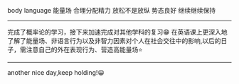 body language 能量场 合理分配精力 放松不是放纵
势态良好 继续继续保持
******
完成了概率论的学习，接下来加速完成对其他学科的复习😁
在英语课上更深入地了解了能量场、非语言行为以及非智力因素对个人在社会交往中的影响,以后的日子，需注意自己的外在表现行为、营造高能量场⭐
*****
another nice day,keep holding!😀


